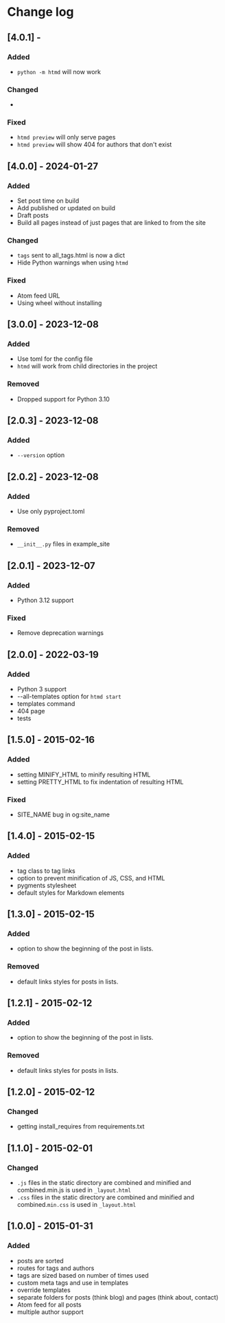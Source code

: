 # Change log

## [4.0.1] -
### Added
- `python -m htmd` will now work
### Changed
- 
### Fixed
- `htmd preview` will only serve pages
- `htmd preview` will show 404 for authors that don't exist

## [4.0.0] - 2024-01-27
### Added
- Set post time on build
- Add published or updated on build
- Draft posts
- Build all pages instead of just pages that are linked to from the site
### Changed
- `tags` sent to all_tags.html is now a dict
- Hide Python warnings when using `htmd`
### Fixed
- Atom feed URL
- Using wheel without installing

## [3.0.0] - 2023-12-08
### Added
- Use toml for the config file
- `htmd` will work from child directories in the project
### Removed
- Dropped support for Python 3.10

## [2.0.3] - 2023-12-08
### Added
- `--version` option

## [2.0.2] - 2023-12-08
### Added
- Use only pyproject.toml
### Removed
- `__init__.py` files in example_site

## [2.0.1] - 2023-12-07
### Added
- Python 3.12 support
### Fixed
- Remove deprecation warnings

## [2.0.0] - 2022-03-19
### Added
- Python 3 support
- --all-templates option for `htmd start`
- templates command
- 404 page
- tests

## [1.5.0] - 2015-02-16
### Added
- setting MINIFY_HTML to minify resulting HTML
- setting PRETTY_HTML to fix indentation of resulting HTML
### Fixed
- SITE_NAME bug in og:site_name

## [1.4.0] - 2015-02-15
### Added
- tag class to tag links
- option to prevent minification of JS, CSS, and HTML
- pygments stylesheet
- default styles for Markdown elements

## [1.3.0] - 2015-02-15
### Added
- option to show the beginning of the post in lists.
### Removed
- default links styles for posts in lists.

## [1.2.1] - 2015-02-12
### Added
- option to show the beginning of the post in lists.

### Removed
- default links styles for posts in lists.

## [1.2.0] - 2015-02-12
### Changed
- getting install_requires from requirements.txt

## [1.1.0] - 2015-02-01
### Changed
- `.js` files in the static directory are combined and minified and combined.min.js is used in `_layout.html`
- `.css` files in the static directory are combined and minified and combined.`min.css` is used in `_layout.html`

## [1.0.0] - 2015-01-31
### Added
- posts are sorted
- routes for tags and authors
- tags are sized based on number of times used
- custom meta tags and use in templates
- override templates
- separate folders for posts (think blog) and pages (think about, contact)
- Atom feed for all posts
- multiple author support
